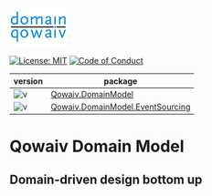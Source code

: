 ![Qowaiv](https://github.com/Qowaiv/Qowaiv/blob/master/design/qowaiv-logo_linkedin_100x060.jpg)

[![License: MIT](https://img.shields.io/badge/License-MIT-blue.svg)](https://opensource.org/licenses/MIT)
[![Code of Conduct](https://img.shields.io/badge/%E2%9D%A4-code%20of%20conduct-blue.svg?style=flat)](https://github.com/Qowaiv/qowaiv-domainmodel/blob/master/CODE_OF_CONDUCT.md)

| version                                                                   | package                                                                                            |
|---------------------------------------------------------------------------|----------------------------------------------------------------------------------------------------|
|![v](https://img.shields.io/badge/version-0.0.0-blue.svg?cacheSeconds=3600)|[Qowaiv.DomainModel](https://www.nuget.org/packages/Qowaiv.DomainModel/)                            |                         |
|![v](https://img.shields.io/badge/version-0.0.0-blue.svg?cacheSeconds=3600)|[Qowaiv.DomainModel.EventSourcing](https://www.nuget.org/packages/Qowaiv.DomainModel.EventSourcing/)|                      |

# Qowaiv Domain Model

## Domain-driven design bottom up
